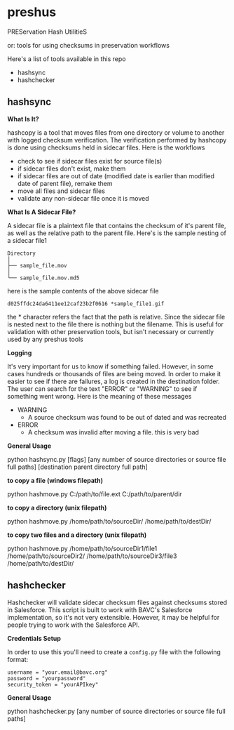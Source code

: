 # preshus
PREServation Hash UtilitieS

or: tools for using checksums in preservation workflows

Here's a list of tools available in this repo

* hashsync
* hashchecker

## hashsync

**What Is It?**

hashcopy is a tool that moves files from one directory or volume to another with logged checksum verification. The verification performed by hashcopy is done using checksums held in sidecar files. Here is the workflows

* check to see if sidecar files exist for source file(s)
* if sidecar files don't exist, make them
* if sidecar files are out of date (modified date is earlier than modified date of parent file), remake them
* move all files and sidecar files
* validate any non-sidecar file once it is moved

**What Is A Sidecar File?**

A sidecar file is a plaintext file that contains the checksum of it's parent file, as well as the relative path to the parent file. Here's is the sample nesting of a sidecar file1

```
Directory
│
├── sample_file.mov
│
└── sample_file.mov.md5
```

here is the sample contents of the above sidecar file

`d025ffdc24da6411ee12caf23b2f0616 *sample_file1.gif`

the * character refers the fact that the path is relative. Since the sidecar file is nested next to the file there is nothing but the filename. This is useful for validation with other preservation tools, but isn't necessary or currently used by any preshus tools

**Logging**

It's very important for us to know if something failed. However, in some cases hundreds or thousands of files are being moved. In order to make it easier to see if there are failures, a log is created in the destination folder. The user can search for the text "ERROR" or "WARNING" to see if something went wrong. Here is the meaning of these messages

* WARNING
  * A source checksum was found to be out of dated and was recreated
* ERROR
  * A checksum was invalid after moving a file. this is very bad

**General Usage**

python hashsync.py [flags] [any number of source directories or source file full paths] [destination parent directory full path]

**to copy a file (windows filepath)**

python hashmove.py C:/path/to/file.ext C:/path/to/parent/dir

**to copy a directory (unix filepath)**

python hashmove.py /home/path/to/sourceDir/ /home/path/to/destDir/

**to copy two files and a directory (unix filepath)**

python hashmove.py /home/path/to/sourceDir1/file1 /home/path/to/sourceDir2/ /home/path/to/sourceDir3/file3 /home/path/to/destDir/


## hashchecker

Hashchecker will validate sidecar checksum files against checksums stored in Salesforce. This script is built to work with BAVC's Salesforce implementation, so it's not very extensible. However, it may be helpful for people trying to work with the Salesforce API.

**Credentials Setup**

In order to use this you'll need to create a `config.py` file with the following format:

```
username = "your.email@bavc.org"
password = "yourpassword"
security_token = "yourAPIkey"
```

**General Usage**

python hashchecker.py [any number of source directories or source file full paths]
